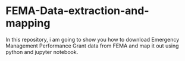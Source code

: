 # FEMA-Data-extraction-and-mapping
In this repository, i am going to show you how to download Emergency Management Performance Grant data from FEMA and map it out using python and jupyter notebook. 
